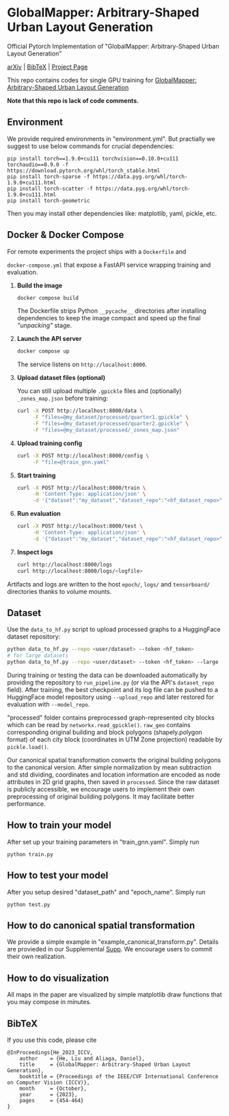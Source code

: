 # GlobalMapper: Arbitrary-Shaped Urban Layout Generation
Official Pytorch Implementation of "GlobalMapper: Arbitrary-Shaped Urban Layout Generation"

[arXiv](https://arxiv.org/abs/2307.09693) | [BibTeX](#bibtex) | [Project Page](https://arking1995.github.io/GlobalMapper/)

This repo contains codes for single GPU training for 
[GlobalMapper: Arbitrary-Shaped Urban Layout Generation](https://arxiv.org/pdf/2307.09693.pdf)

**Note that this repo is lack of code comments.**

## Environment
We provide required environments in "environment.yml". But practially we suggest to use below commands for crucial dependencies:
```
pip install torch==1.9.0+cu111 torchvision==0.10.0+cu111 torchaudio==0.9.0 -f https://download.pytorch.org/whl/torch_stable.html
pip install torch-sparse -f https://data.pyg.org/whl/torch-1.9.0+cu111.html
pip install torch-scatter -f https://data.pyg.org/whl/torch-1.9.0+cu111.html
pip install torch-geometric
```
Then you may install other dependencies like: matplotlib, yaml, pickle, etc.

## Docker & Docker Compose

For remote experiments the project ships with a `Dockerfile` and

`docker-compose.yml` that expose a FastAPI service wrapping training and
evaluation.

1. **Build the image**

   ```bash
   docker compose build
   ```

   The Dockerfile strips Python `__pycache__` directories after installing
   dependencies to keep the image compact and speed up the final
   *"unpacking"* stage.

2. **Launch the API server**

   ```bash
   docker compose up
   ```

   The service listens on `http://localhost:8000`.

3. **Upload dataset files (optional)**

   You can still upload multiple `.gpickle` files and (optionally) `_zones_map.json` before training:

   ```bash
   curl -X POST http://localhost:8000/data \
        -F "files=@my_dataset/processed/quarter1.gpickle" \
        -F "files=@my_dataset/processed/quarter2.gpickle" \
        -F "files=@my_dataset/processed/_zones_map.json"
   ```

4. **Upload training config**

   ```bash
   curl -X POST http://localhost:8000/config \
        -F "file=@train_gnn.yaml"
   ```

5. **Start training**

   ```bash
   curl -X POST http://localhost:8000/train \
        -H 'Content-Type: application/json' \
        -d '{"dataset":"my_dataset","dataset_repo":"<hf_dataset_repo>","upload_repo":"<hf_model_repo>","config":"train_gnn.yaml","hf_token":"<token>"}'
   ```

6. **Run evaluation**

   ```bash
   curl -X POST http://localhost:8000/test \
        -H 'Content-Type: application/json' \
        -d '{"dataset":"my_dataset","dataset_repo":"<hf_dataset_repo>","model_repo":"<hf_model_repo>","config":"train_gnn.yaml","hf_token":"<token>"}'
   ```

7. **Inspect logs**

   ```bash
   curl http://localhost:8000/logs
   curl http://localhost:8000/logs/<logfile>
   ```

Artifacts and logs are written to the host `epoch/`, `logs/` and
`tensorboard/` directories thanks to volume mounts.


## Dataset
Use the `data_to_hf.py` script to upload processed graphs to a HuggingFace dataset repository:

```bash
python data_to_hf.py --repo <user/dataset> --token <hf_token>
# for large datasets
python data_to_hf.py --repo <user/dataset> --token <hf_token> --large
```

During training or testing the data can be downloaded automatically by providing the repository to `run_pipeline.py` (or via the API's `dataset_repo` field). After training, the best checkpoint and its log file can be pushed to a HuggingFace model repository using `--upload_repo` and later restored for evaluation with `--model_repo`.

"processed" folder contains preprocessed graph-represented city blocks which can be read by `networkx.read_gpickle()`. `raw_geo` contains corresponding original building and block polygons (shapely.polygon format) of each city block (coordinates in UTM Zone projection) readable by `pickle.load()`.

Our canonical spatial transformation converts the original building polygons to the canonical version. After simple normalization by mean subtraction and std dividing, coordinates and location information are encoded as node attributes in 2D grid graphs, then saved in `processed`. Since the raw dataset is publicly accessible, we encourage users to implement their own preprocessing of original building polygons. It may facilitate better performance.


## How to train your model
After set up your training parameters in "train_gnn.yaml". Simply run
```
python train.py
```


## How to test your model
After you setup desired "dataset_path" and "epoch_name". Simply run
```
python test.py
```

## How to do canonical spatial transformation
We provide a simple example in "example_canonical_transform.py". Details are provieded in our Supplemental [Supp](https://openaccess.thecvf.com/content/ICCV2023/supplemental/He_GlobalMapper_Arbitrary-Shaped_Urban_ICCV_2023_supplemental.pdf). We encourage users to commit their own realization.


## How to do visualization
All maps in the paper are visualized by simple matplotlib draw functions that you may compose in minutes.


## BibTeX

If you use this code, please cite
```text
@InProceedings{He_2023_ICCV,
    author    = {He, Liu and Aliaga, Daniel},
    title     = {GlobalMapper: Arbitrary-Shaped Urban Layout Generation},
    booktitle = {Proceedings of the IEEE/CVF International Conference on Computer Vision (ICCV)},
    month     = {October},
    year      = {2023},
    pages     = {454-464}
}
```

